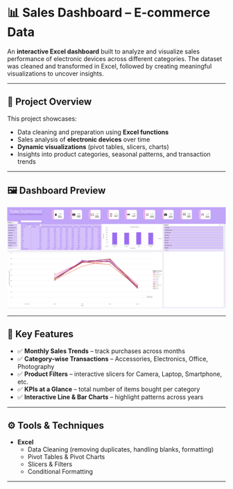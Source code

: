 # 📊 Sales Dashboard – E-commerce Data  

An **interactive Excel dashboard** built to analyze and visualize sales performance of electronic devices across different categories. The dataset was cleaned and transformed in Excel, followed by creating meaningful visualizations to uncover insights.  

---

## 📌 Project Overview  
This project showcases:  
- Data cleaning and preparation using **Excel functions**  
- Sales analysis of **electronic devices** over time  
- **Dynamic visualizations** (pivot tables, slicers, charts)  
- Insights into product categories, seasonal patterns, and transaction trends  

---

## 🖼️ Dashboard Preview  
![Sales Dashboard](https://github.com/teewith/Ecommerce-sales-excel-dashboard/blob/main/Images/interactive%20dashboard.png?raw=true)



---

## 🔑 Key Features  
- ✅ **Monthly Sales Trends** – track purchases across months  
- ✅ **Category-wise Transactions** – Accessories, Electronics, Office, Photography  
- ✅ **Product Filters** – interactive slicers for Camera, Laptop, Smartphone, etc.  
- ✅ **KPIs at a Glance** – total number of items bought per category  
- ✅ **Interactive Line & Bar Charts** – highlight patterns across years  

---

## ⚙️ Tools & Techniques  
- **Excel**  
  - Data Cleaning (removing duplicates, handling blanks, formatting)  
  - Pivot Tables & Pivot Charts  
  - Slicers & Filters  
  - Conditional Formatting  

---
